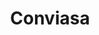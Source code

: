 ---
title: "Conviasa"
url: /catia-la-mar/conviasa-via-embarque-y-desembarque-del-terminal-nacional-2/
shop: agencia de viajes
---